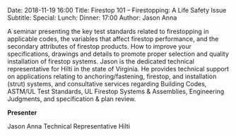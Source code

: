 Date: 2018-11-19 16:00
Title: Firestop 101 – Firestopping: A Life Safety Issue
Subtitle: 
Special: 
Lunch:
Dinner: 17:00
Author: Jason Anna

A seminar presenting the key test standards related to firestopping in applicable codes, the variables that affect firestop performance, and the secondary attributes of firestop products. How to improve your specifications, drawings and details to promote proper selection and quality installation of firestop systems. Jason is the dedicated technical representative for Hilti in the state of Virginia. He provides technical support on applications relating to anchoring/fastening, firestop, and installation (strut) systems, and consultative services regarding Building Codes, ASTM/UL Test Standards, UL Firestop Systems & Assemblies, Engineering Judgments, and specification & plan review.

**Presenter**

Jason Anna
Technical Representative
Hilti